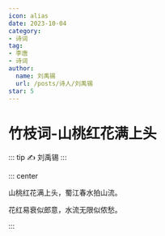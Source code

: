```yaml
---
icon: alias
date: 2023-10-04
category:
- 诗词
tag:
- 李唐
- 诗词
author:
  name: 刘禹锡
  url: /posts/诗人/刘禹锡
star: 5
---
```


# 竹枝词-山桃红花满上头

<!-- more -->

::: tip ✍️
刘禹锡
:::


::: center

山桃红花满上头，蜀江春水拍山流。

花红易衰似郎意，水流无限似侬愁。

:::